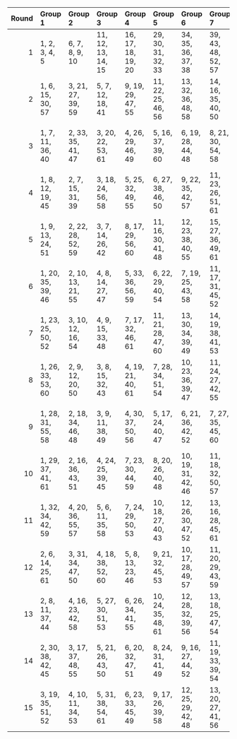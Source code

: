 |   Round | Group 1           | Group 2           | Group 3            | Group 4            | Group 5            | Group 6            | Group 7            | Group 8            | Group 9            | Group 10       | Group 11       | Group 12       | Group 13       |
|--------:|:------------------|:------------------|:-------------------|:-------------------|:-------------------|:-------------------|:-------------------|:-------------------|:-------------------|:---------------|:---------------|:---------------|:---------------|
|       1 | 1, 2, 3, 4, 5     | 6, 7, 8, 9, 10    | 11, 12, 13, 14, 15 | 16, 17, 18, 19, 20 | 29, 30, 31, 32, 33 | 34, 35, 36, 37, 38 | 39, 43, 48, 52, 57 | 40, 44, 49, 53, 58 | 41, 45, 50, 54, 59 | 21, 22, 23, 24 | 25, 26, 27, 28 | 42, 47, 56, 61 | 46, 51, 55, 60 |
|       2 | 1, 6, 15, 30, 57  | 3, 21, 27, 39, 59 | 5, 7, 12, 18, 41   | 9, 19, 29, 47, 55  | 11, 22, 25, 46, 56 | 13, 32, 36, 48, 58 | 14, 16, 35, 40, 50 | 20, 24, 28, 33, 38 | 42, 43, 49, 54, 60 | 2, 17, 23, 53  | 4, 31, 44, 51  | 8, 34, 52, 61  | 10, 26, 37, 45 |
|       3 | 1, 7, 11, 36, 40  | 2, 33, 35, 41, 47 | 3, 20, 22, 53, 61  | 4, 26, 29, 46, 49  | 5, 16, 37, 39, 60  | 6, 19, 28, 44, 48  | 8, 21, 30, 54, 58  | 9, 23, 34, 43, 56  | 10, 25, 38, 51, 59 | 12, 27, 31, 57 | 13, 17, 42, 50 | 14, 24, 32, 52 | 15, 18, 45, 55 |
|       4 | 1, 8, 12, 19, 45  | 2, 7, 15, 31, 39  | 3, 18, 24, 56, 58  | 5, 25, 32, 49, 55  | 6, 27, 38, 46, 50  | 9, 22, 35, 42, 57  | 11, 23, 26, 51, 61 | 13, 33, 37, 40, 52 | 14, 17, 36, 44, 54 | 4, 28, 41, 43  | 10, 20, 30, 60 | 16, 21, 29, 34 | 47, 48, 53, 59 |
|       5 | 1, 9, 13, 24, 51  | 2, 22, 28, 52, 59 | 3, 7, 14, 26, 42   | 8, 17, 29, 56, 60  | 11, 16, 30, 41, 48 | 12, 23, 38, 40, 55 | 15, 27, 36, 49, 61 | 20, 21, 25, 31, 37 | 43, 44, 45, 46, 47 | 4, 32, 35, 54  | 5, 19, 34, 57  | 6, 18, 39, 53  | 10, 33, 50, 58 |
|       6 | 1, 20, 35, 39, 46 | 2, 10, 13, 21, 55 | 4, 8, 14, 27, 47   | 5, 33, 36, 56, 59  | 6, 22, 29, 40, 54  | 7, 19, 25, 43, 58  | 11, 17, 31, 45, 52 | 12, 24, 34, 44, 60 | 15, 28, 37, 42, 53 | 3, 23, 41, 57  | 9, 18, 30, 61  | 16, 26, 32, 38 | 48, 49, 50, 51 |
|       7 | 1, 23, 25, 50, 52 | 3, 10, 12, 16, 54 | 4, 9, 15, 33, 48   | 7, 17, 32, 46, 61  | 11, 21, 28, 47, 60 | 13, 30, 34, 39, 49 | 14, 19, 38, 41, 53 | 18, 22, 26, 31, 36 | 40, 45, 51, 56, 57 | 2, 27, 29, 58  | 5, 20, 42, 44  | 6, 24, 37, 43  | 8, 35, 55, 59  |
|       8 | 1, 26, 33, 53, 60 | 2, 9, 12, 20, 50  | 3, 8, 15, 32, 43   | 4, 19, 21, 40, 61  | 7, 28, 34, 51, 54  | 10, 23, 36, 39, 47 | 11, 24, 27, 42, 55 | 13, 29, 38, 44, 57 | 14, 18, 37, 49, 59 | 5, 22, 45, 48  | 6, 16, 31, 56  | 17, 25, 30, 35 | 41, 46, 52, 58 |
|       9 | 1, 28, 31, 55, 58 | 2, 18, 34, 46, 48 | 3, 9, 11, 38, 49   | 4, 30, 37, 50, 56  | 5, 17, 24, 40, 47  | 6, 21, 36, 42, 52  | 7, 27, 35, 45, 60  | 8, 16, 25, 53, 57  | 10, 22, 32, 41, 44 | 12, 33, 43, 61 | 13, 19, 26, 59 | 14, 29, 39, 51 | 15, 20, 23, 54 |
|      10 | 1, 29, 37, 41, 61 | 2, 16, 36, 43, 51 | 4, 24, 25, 39, 45  | 7, 23, 30, 44, 59  | 8, 20, 26, 40, 48  | 10, 19, 31, 42, 46 | 11, 18, 32, 50, 57 | 17, 22, 27, 33, 34 | 52, 53, 54, 55, 56 | 3, 6, 13, 60   | 5, 9, 14, 28   | 12, 21, 35, 49 | 15, 38, 47, 58 |
|      11 | 1, 32, 34, 42, 59 | 4, 20, 36, 55, 57 | 5, 6, 11, 35, 58   | 7, 24, 29, 50, 53  | 10, 18, 27, 40, 43 | 12, 26, 30, 47, 52 | 13, 16, 28, 45, 61 | 14, 23, 31, 48, 60 | 15, 17, 21, 41, 51 | 2, 19, 49, 56  | 3, 25, 33, 44  | 8, 22, 38, 39  | 9, 37, 46, 54  |
|      12 | 2, 6, 14, 25, 61  | 3, 31, 34, 47, 50 | 4, 18, 38, 52, 60  | 5, 8, 13, 23, 46   | 9, 21, 32, 45, 53  | 10, 17, 28, 49, 57 | 11, 20, 29, 43, 59 | 12, 22, 37, 51, 58 | 15, 26, 35, 44, 56 | 1, 27, 48, 54  | 7, 16, 33, 55  | 19, 24, 30, 36 | 39, 40, 41, 42 |
|      13 | 2, 8, 11, 37, 44  | 4, 16, 23, 42, 58 | 5, 27, 30, 51, 53  | 6, 26, 34, 41, 55  | 10, 24, 35, 48, 61 | 12, 28, 32, 39, 56 | 13, 18, 25, 47, 54 | 14, 21, 33, 46, 57 | 15, 19, 22, 50, 60 | 1, 17, 38, 43  | 3, 29, 36, 45  | 7, 20, 49, 52  | 9, 31, 40, 59  |
|      14 | 2, 30, 38, 42, 45 | 3, 17, 37, 48, 55 | 5, 21, 26, 43, 50  | 6, 20, 32, 47, 51  | 8, 24, 31, 41, 49  | 9, 16, 27, 44, 52  | 11, 19, 33, 39, 54 | 18, 23, 28, 29, 35 | 57, 58, 59, 60, 61 | 1, 10, 14, 56  | 4, 7, 13, 22   | 12, 36, 46, 53 | 15, 25, 34, 40 |
|      15 | 3, 19, 35, 51, 52 | 4, 10, 11, 34, 53 | 5, 31, 38, 54, 61  | 6, 23, 33, 45, 49  | 9, 17, 26, 39, 58  | 12, 25, 29, 42, 48 | 13, 20, 27, 41, 56 | 14, 22, 30, 43, 55 | 15, 16, 24, 46, 59 | 1, 18, 21, 44  | 2, 32, 40, 60  | 7, 37, 47, 57  | 8, 28, 36, 50  |